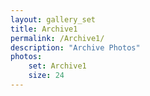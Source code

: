 ```yaml
---
layout: gallery_set
title: Archive1
permalink: /Archive1/
description: "Archive Photos"
photos:
    set: Archive1
    size: 24
---
```


